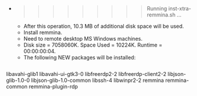 * >>>>>>>>> Running inst-xtra-remmina.sh ...
  * After this operation, 10.3 MB of additional disk space will be used.
  * Install remmina.
  * Need to remote desktop MS Windows machines.
  * Disk size = 7058060K. Space Used = 10224K. Runtime = 00:00:00:04.
  * The following NEW packages will be installed:
  ```bash
libavahi-glib1 libavahi-ui-gtk3-0 libfreerdp2-2 libfreerdp-client2-2 libjson-glib-1.0-0
libjson-glib-1.0-common libssh-4 libwinpr2-2 remmina remmina-common
remmina-plugin-rdp
  ```

